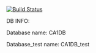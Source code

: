[![Build Status](https://travis-ci.org/dat3CA1DB/rest-jpa-devops-CA1DB.svg?branch=master)](https://travis-ci.org/dat3CA1DB/rest-jpa-devops-CA1DB)



DB INFO: 


Database name: CA1DB

Database_test name: CA1DB_test
